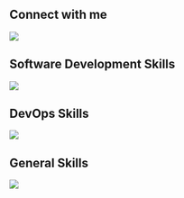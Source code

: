
## Connect with me
<p >
  <a href="[linkedin.com/in/baraa-mohamed-4b2034284](https://www.linkedin.com/in/baraa-mohamed-4b2034284)">
    <img src="https://skillicons.dev/icons?i=linkedin" />
  </a>

</p>

## Software Development Skills

<p >
  <a href="https://skillicons.dev">
    <img src="https://skillicons.dev/icons?i=git,github,html,css,js,react,nextjs,nodejs,npm,express,postman,mongodb,mysql,vscode" />
  </a>
</p>

## DevOps Skills

<p >
  <a href="https://skillicons.dev">
    <img src="https://skillicons.dev/icons?i=kubernetes,docker,aws,jenkins,terraform,linux" />
  </a>
</p>

## General Skills

<p >
  <a href="https://skillicons.dev">
    <img src="https://skillicons.dev/icons?i=notion" />
  </a>
</p>


